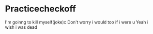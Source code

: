 # Practicecheckoff
I'm goinng to kill myself(joke)c
Don't worry i would too if i were u
Yeah i wish i was dead
